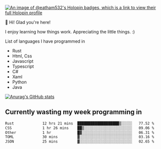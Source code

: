 [![An image of @eatham532's Holopin badges, which is a link to view their full Holopin profile](https://holopin.me/eatham532)](https://holopin.io/@eatham532)


👋 Hi! Glad you're here!

I enjoy learning how things work. Appreciating the little things. :)


List of languages I have programmed in
- Rust
- Html, Css
- Javascript
- Typescript
- C#
- Xaml
- Python
- Java

[![Anurag's GitHub stats](https://github-readme-stats.vercel.app/api?username=Eatham532&theme=dark)](https://github.com/anuraghazra/github-readme-stats)


## Currently wasting my week programming in
<!--START_SECTION:waka-->

```txt
Rust             12 hrs 21 mins  ███████████████████▒░░░░░   77.52 %
CSS              1 hr 26 mins    ██▒░░░░░░░░░░░░░░░░░░░░░░   09.06 %
Other            1 hr            █▓░░░░░░░░░░░░░░░░░░░░░░░   06.31 %
TOML             30 mins         ▓░░░░░░░░░░░░░░░░░░░░░░░░   03.16 %
JSON             25 mins         ▓░░░░░░░░░░░░░░░░░░░░░░░░   02.65 %
```

<!--END_SECTION:waka-->
